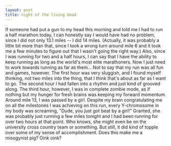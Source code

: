 ```yaml
---
layout: post
title: night of the living dead
---
```


If someone had put a gun to my head this morning and told me I had to run a half marathon today, I can honestly say I would have had no problem, since I did not only 13.1 miles -- I did 14 miles. (Actually, it was probably a little bit more than that, since I took a wrong turn around mile 6 and it took me a few minutes to figure out that I wasn't going the right way.) Also, since I was running for two and a half hours, I can say that I have the ability to keep running as long as the world's most elite marathoners. Now I just need to work towards running as far as them... Not to say that my run was all fun and games, however. The first hour was very sluggish, and I found myself thinking, not two miles into the thing, that I think that's about as far as I want to go. The second hour I had fallen into a rhythm and just kind of grooved along. The third hour, however, I was in complete zombie mode, as if nothing but my hunger for fresh brains was keeping my forward momentum. Around mile 13, I was passed by a girl. Despite my brain congratulating me on all the milestones I was achieving on this run, every Y-chromosome in my body was screaming, "Dude, you just got beat by a girl!" Granted, she was probably just running a few miles tonight and I had been running for over two hours at that point. Who knows, she might even be on the university cross country team or something. But still, it did kind of topple over some of my sense of accomplishment. Does this make me a misogynist pig? Oink oink?
